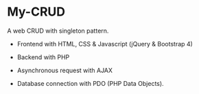 # My-CRUD

A web CRUD with singleton pattern.

- Frontend with HTML, CSS & Javascript (jQuery & Bootstrap 4)
- Backend with PHP 

- Asynchronous request with AJAX
- Database connection with PDO (PHP Data Objects).
